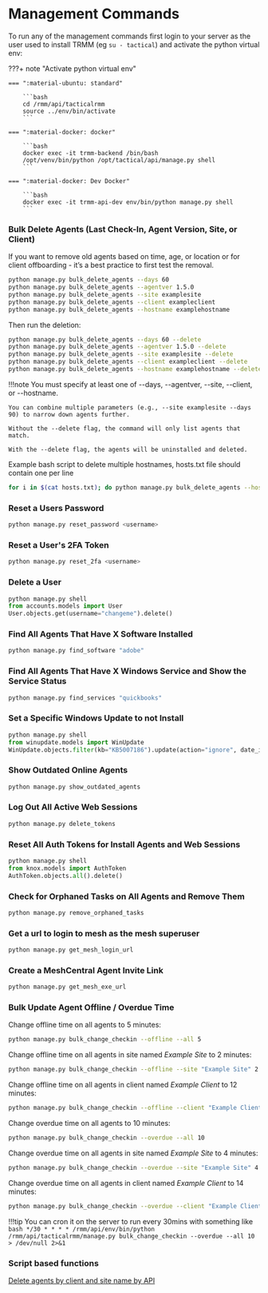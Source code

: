 # Management Commands

To run any of the management commands first login to your server as the user used to install TRMM (eg `su - tactical`) and activate the python virtual env:

???+ note "Activate python virtual env"

    === ":material-ubuntu: standard"

        ```bash
        cd /rmm/api/tacticalrmm
        source ../env/bin/activate
        ```

    === ":material-docker: docker"

        ```bash
        docker exec -it trmm-backend /bin/bash
        /opt/venv/bin/python /opt/tactical/api/manage.py shell
        ```

    === ":material-docker: Dev Docker"

        ```bash
        docker exec -it trmm-api-dev env/bin/python manage.py shell
        ```

### Bulk Delete Agents (Last Check-In, Agent Version, Site, or Client)

If you want to remove old agents based on time, age, or location or for client offboarding - it’s a best practice to first test the removal.

```bash
python manage.py bulk_delete_agents --days 60
python manage.py bulk_delete_agents --agentver 1.5.0
python manage.py bulk_delete_agents --site examplesite
python manage.py bulk_delete_agents --client exampleclient
python manage.py bulk_delete_agents --hostname examplehostname
```

Then run the deletion:

```bash
python manage.py bulk_delete_agents --days 60 --delete
python manage.py bulk_delete_agents --agentver 1.5.0 --delete
python manage.py bulk_delete_agents --site examplesite --delete
python manage.py bulk_delete_agents --client exampleclient --delete
python manage.py bulk_delete_agents --hostname examplehostname --delete
```

!!!note
    You must specify at least one of --days, --agentver, --site, --client, or --hostname.

    You can combine multiple parameters (e.g., --site examplesite --days 90) to narrow down agents further.

    Without the --delete flag, the command will only list agents that match.

    With the --delete flag, the agents will be uninstalled and deleted.

Example bash script to delete multiple hostnames, hosts.txt file should contain one per line

```bash
for i in $(cat hosts.txt); do python manage.py bulk_delete_agents --hostname $i; done
```

### Reset a Users Password

```bash
python manage.py reset_password <username>
```

### Reset a User's 2FA Token

```bash
python manage.py reset_2fa <username>
```

### Delete a User
```python
python manage.py shell
from accounts.models import User
User.objects.get(username="changeme").delete()
```

### Find All Agents That Have X Software Installed

```bash
python manage.py find_software "adobe"
```

### Find All Agents That Have X Windows Service and Show the Service Status

```bash
python manage.py find_services "quickbooks"
```

### Set a Specific Windows Update to not Install

```python
python manage.py shell
from winupdate.models import WinUpdate
WinUpdate.objects.filter(kb="KB5007186").update(action="ignore", date_installed=None)
```

### Show Outdated Online Agents

```bash
python manage.py show_outdated_agents
```

### Log Out All Active Web Sessions

```bash
python manage.py delete_tokens
```

### Reset All Auth Tokens for Install Agents and Web Sessions

```python
python manage.py shell
from knox.models import AuthToken
AuthToken.objects.all().delete()
```

### Check for Orphaned Tasks on All Agents and Remove Them

```bash
python manage.py remove_orphaned_tasks
```

### Get a url to login to mesh as the mesh superuser
```bash
python manage.py get_mesh_login_url
```

### Create a MeshCentral Agent Invite Link

```bash
python manage.py get_mesh_exe_url
```

### Bulk Update Agent Offline / Overdue Time

Change offline time on all agents to 5 minutes:

```bash
python manage.py bulk_change_checkin --offline --all 5
```

Change offline time on all agents in site named *Example Site* to 2 minutes:

```bash
python manage.py bulk_change_checkin --offline --site "Example Site" 2
```

Change offline time on all agents in client named *Example Client* to 12 minutes:

```bash
python manage.py bulk_change_checkin --offline --client "Example Client" 12
```

Change overdue time on all agents to 10 minutes:

```bash
python manage.py bulk_change_checkin --overdue --all 10
```

Change overdue time on all agents in site named *Example Site* to 4 minutes:

```bash
python manage.py bulk_change_checkin --overdue --site "Example Site" 4
```

Change overdue time on all agents in client named *Example Client* to 14 minutes:

```bash
python manage.py bulk_change_checkin --overdue --client "Example Client" 14
```

!!!tip
    You can cron it on the server to run every 30mins with something like<br>
    ```bash
    */30 * * * * /rmm/api/env/bin/python /rmm/api/tacticalrmm/manage.py bulk_change_checkin --overdue --all 10 > /dev/null 2>&1
    ```

### Script based functions

[Delete agents by client and site name by API](https://github.com/amidaware/community-scripts/blob/main/scripts_wip/TRMM_Mass_Delete_Agents.ps1)
